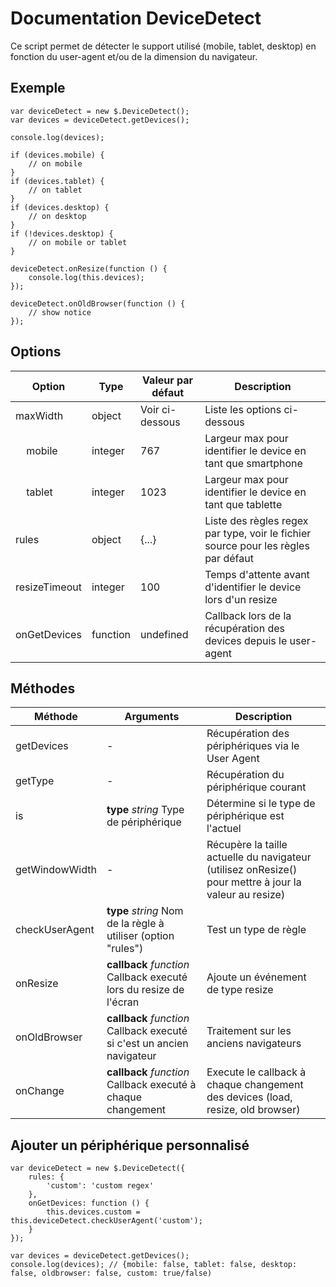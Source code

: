 # Documentation DeviceDetect

Ce script permet de détecter le support utilisé (mobile, tablet, desktop) en fonction du user-agent et/ou de la dimension du navigateur.


## Exemple

    var deviceDetect = new $.DeviceDetect();
    var devices = deviceDetect.getDevices();
    
    console.log(devices);
    
    if (devices.mobile) {
        // on mobile
    }
    if (devices.tablet) {
        // on tablet
    }
    if (devices.desktop) {
        // on desktop
    }
    if (!devices.desktop) {
        // on mobile or tablet
    }
   
    deviceDetect.onResize(function () {
        console.log(this.devices);
    });
    
    deviceDetect.onOldBrowser(function () {
        // show notice
    });


## Options

| Option                             | Type     | Valeur par défaut | Description                                                                        |
|------------------------------------|----------|-------------------|------------------------------------------------------------------------------------|
| maxWidth                           | object   | Voir ci-dessous   | Liste les options ci-dessous                                                       |
| &nbsp;&nbsp;&nbsp;&nbsp;mobile     | integer  | 767               | Largeur max pour identifier le device en tant que smartphone                       |
| &nbsp;&nbsp;&nbsp;&nbsp;tablet     | integer  | 1023              | Largeur max pour identifier le device en tant que tablette                         |
| rules                              | object   | {...}             | Liste des règles regex par type, voir le fichier source pour les règles par défaut |
| resizeTimeout                      | integer  | 100               | Temps d'attente avant d'identifier le device lors d'un resize                      |
| onGetDevices                       | function | undefined         | Callback lors de la récupération des devices depuis le user-agent                  |


## Méthodes

| Méthode        | Arguments                                                              | Description                                                                                            |
|----------------|------------------------------------------------------------------------|--------------------------------------------------------------------------------------------------------|
| getDevices     | -                                                                      | Récupération des périphériques via le User Agent                                                       |
| getType        | -                                                                      | Récupération du périphérique courant                                                                   |
| is             | **type** *string* Type de périphérique                                 | Détermine si le type de périphérique est l'actuel                                                      |
| getWindowWidth | -                                                                      | Récupère la taille actuelle du navigateur (utilisez onResize() pour mettre à jour la valeur au resize) |
| checkUserAgent | **type** *string* Nom de la règle à utiliser (option "rules")          | Test un type de règle                                                                                  |
| onResize       | **callback** *function* Callback executé lors du resize de l'écran     | Ajoute un événement de type resize                                                                     |
| onOldBrowser   | **callback** *function* Callback executé si c'est un ancien navigateur | Traitement sur les anciens navigateurs                                                                 |
| onChange       | **callback** *function* Callback executé à chaque changement           | Execute le callback à chaque changement des devices (load, resize, old browser)                        |


## Ajouter un périphérique personnalisé

    var deviceDetect = new $.DeviceDetect({
        rules: {
            'custom': 'custom regex'
        },
        onGetDevices: function () {
            this.devices.custom = this.deviceDetect.checkUserAgent('custom');
        }
    });
    
    var devices = deviceDetect.getDevices();
    console.log(devices); // {mobile: false, tablet: false, desktop: false, oldbrowser: false, custom: true/false)